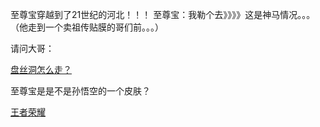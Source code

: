 至尊宝穿越到了21世纪的河北！！！
至尊宝：我勒个去》》》》这是神马情况。。。
（他走到一个卖祖传贴膜的哥们前。。。）


请问大哥：



[盘丝洞怎么走？](sell_film/sell_film.md)


至尊宝是是不是孙悟空的一个皮肤？

[王者荣耀](/Chinese/王者荣耀/pentakill.md)